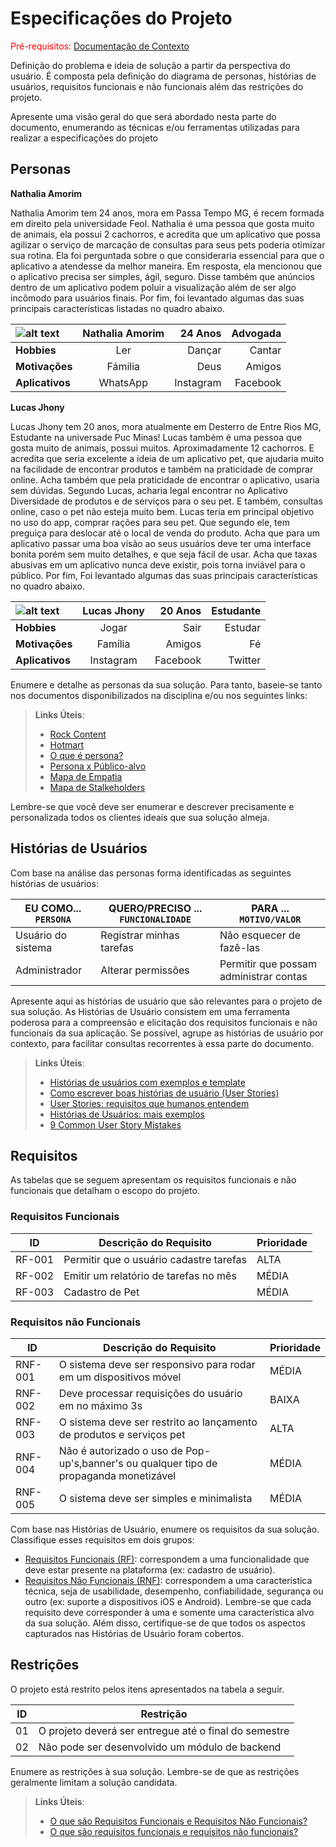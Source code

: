 # Especificações do Projeto

<span style="color:red">Pré-requisitos: <a href="1-Documentação de Contexto.md"> Documentação de Contexto</a></span>

Definição do problema e ideia de solução a partir da perspectiva do usuário. É composta pela definição do  diagrama de personas, histórias de usuários, requisitos funcionais e não funcionais além das restrições do projeto.

Apresente uma visão geral do que será abordado nesta parte do documento, enumerando as técnicas e/ou ferramentas utilizadas para realizar a especificações do projeto

## Personas

<b>Nathalia Amorim</b>

Nathalia Amorim tem 24 anos, mora em Passa Tempo MG, é recem formada em direito pela universidade Feol. Nathalia é uma pessoa que gosta muito de animais, ela possui 2 cachorros, e acredita que um aplicativo que possa agilizar o serviço de marcação de consultas para seus pets poderia otimizar sua rotina. Ela foi perguntada sobre o que consideraria essencial para que o aplicativo a atendesse da melhor maneira. Em resposta, ela mencionou que o aplicativo precisa ser simples, ágil, seguro. Disse também que anúncios dentro de um aplicativo podem poluir a visualização além de ser algo incômodo para usuários finais. Por fim, foi levantado algumas das suas principais características listadas no quadro abaixo.

![alt text](https://user-images.githubusercontent.com/80352124/114281443-c7f9ea80-9a14-11eb-970e-b2d33d3cb4ef.jpg)| Nathalia Amorim | 24 Anos | Advogada
:--------- | :------: | -------: | -------: 
<b>Hobbies</b> | Ler | Dançar | Cantar 
<b>Motivações</b> | Fámilia | Deus | Amigos
<b>Aplicativos</b> | WhatsApp | Instagram | Facebook


<b>Lucas Jhony</b>

Lucas Jhony tem 20 anos, mora atualmente em Desterro de Entre Rios MG, Estudante na universade Puc Minas! Lucas também é uma pessoa que gosta muito de animais, possui muitos. Aproximadamente 12 cachorros. E acredita que seria excelente a ideia de um aplicativo pet, que ajudaria muito na facilidade de encontrar produtos e também na praticidade de comprar online. Acha também que pela praticidade de encontrar o aplicativo, usaria sem dúvidas. Segundo Lucas, acharia legal encontrar no Aplicativo Diversidade de produtos e de serviços para o seu pet. E também, consultas online, caso o pet não esteja muito bem. Lucas teria em principal objetivo no uso do app, comprar rações para seu pet. Que segundo ele, tem preguiça para deslocar até o local de venda do produto. Acha que para um aplicativo passar uma boa visão ao seus usuários deve ter uma interface bonita porém sem muito detalhes, e que seja fácil de usar. Acha que taxas abusivas em um aplicativo nunca deve existir, pois torna inviável para o público. Por fim, Foi levantado algumas das suas principais características no quadro abaixo.


![alt text](https://user-images.githubusercontent.com/80352124/114282433-663c7f00-9a1a-11eb-8ab3-77b6281b4097.jpg)| Lucas Jhony | 20 Anos | Estudante
:--------- | :------: | -------: | -------: 
<b>Hobbies</b> | Jogar | Sair | Estudar 
<b>Motivações</b> | Família | Amigos | Fé
<b>Aplicativos</b> | Instagram | Facebook | Twitter

Enumere e detalhe as personas da sua solução. Para tanto, baseie-se tanto nos documentos disponibilizados na disciplina e/ou nos seguintes links:

> **Links Úteis**:
> - [Rock Content](https://rockcontent.com/blog/personas/)
> - [Hotmart](https://blog.hotmart.com/pt-br/como-criar-persona-negocio/)
> - [O que é persona?](https://resultadosdigitais.com.br/blog/persona-o-que-e/)
> - [Persona x Público-alvo](https://flammo.com.br/blog/persona-e-publico-alvo-qual-a-diferenca/)
> - [Mapa de Empatia](https://resultadosdigitais.com.br/blog/mapa-da-empatia/)
> - [Mapa de Stalkeholders](https://www.racecomunicacao.com.br/blog/como-fazer-o-mapeamento-de-stakeholders/)
>
Lembre-se que você deve ser enumerar e descrever precisamente e personalizada todos os clientes ideais que sua solução almeja.

## Histórias de Usuários

Com base na análise das personas forma identificadas as seguintes histórias de usuários:

|EU COMO... `PERSONA`| QUERO/PRECISO ... `FUNCIONALIDADE` |PARA ... `MOTIVO/VALOR`                 |
|--------------------|------------------------------------|----------------------------------------|
|Usuário do sistema  | Registrar minhas tarefas           | Não esquecer de fazê-las               |
|Administrador       | Alterar permissões                 | Permitir que possam administrar contas |

Apresente aqui as histórias de usuário que são relevantes para o projeto de sua solução. As Histórias de Usuário consistem em uma ferramenta poderosa para a compreensão e elicitação dos requisitos funcionais e não funcionais da sua aplicação. Se possível, agrupe as histórias de usuário por contexto, para facilitar consultas recorrentes à essa parte do documento.

> **Links Úteis**:
> - [Histórias de usuários com exemplos e template](https://www.atlassian.com/br/agile/project-management/user-stories)
> - [Como escrever boas histórias de usuário (User Stories)](https://medium.com/vertice/como-escrever-boas-users-stories-hist%C3%B3rias-de-usu%C3%A1rios-b29c75043fac)
> - [User Stories: requisitos que humanos entendem](https://www.luiztools.com.br/post/user-stories-descricao-de-requisitos-que-humanos-entendem/)
> - [Histórias de Usuários: mais exemplos](https://www.reqview.com/doc/user-stories-example.html)
> - [9 Common User Story Mistakes](https://airfocus.com/blog/user-story-mistakes/)

## Requisitos

As tabelas que se seguem apresentam os requisitos funcionais e não funcionais que detalham o escopo do projeto.

### Requisitos Funcionais

|ID    | Descrição do Requisito  | Prioridade |
|------|-----------------------------------------|----|
|RF-001| Permitir que o usuário cadastre tarefas | ALTA | 
|RF-002| Emitir um relatório de tarefas no mês   | MÉDIA |
|RF-003| Cadastro de Pet   | MÉDIA |


### Requisitos não Funcionais

|ID     | Descrição do Requisito  |Prioridade |
|-------|-------------------------|----|
|RNF-001| O sistema deve ser responsivo para rodar em um dispositivos móvel | MÉDIA | 
|RNF-002| Deve processar requisições do usuário em no máximo 3s |  BAIXA | 
|RNF-003| O sistema deve ser restrito ao lançamento de produtos e serviços pet | ALTA | 
|RNF-004| Não é autorizado o uso de Pop-up's,banner's ou qualquer tipo de propaganda monetizável |  MÉDIA | 
|RNF-005| O sistema deve ser simples e minimalista | MÉDIA | 
 


Com base nas Histórias de Usuário, enumere os requisitos da sua solução. Classifique esses requisitos em dois grupos:

- [Requisitos Funcionais
 (RF)](https://pt.wikipedia.org/wiki/Requisito_funcional):
 correspondem a uma funcionalidade que deve estar presente na
  plataforma (ex: cadastro de usuário).
- [Requisitos Não Funcionais
  (RNF)](https://pt.wikipedia.org/wiki/Requisito_n%C3%A3o_funcional):
  correspondem a uma característica técnica, seja de usabilidade,
  desempenho, confiabilidade, segurança ou outro (ex: suporte a
  dispositivos iOS e Android).
Lembre-se que cada requisito deve corresponder à uma e somente uma
característica alvo da sua solução. Além disso, certifique-se de que
todos os aspectos capturados nas Histórias de Usuário foram cobertos.

## Restrições

O projeto está restrito pelos itens apresentados na tabela a seguir.

|ID| Restrição                                             |
|--|-------------------------------------------------------|
|01| O projeto deverá ser entregue até o final do semestre |
|02| Não pode ser desenvolvido um módulo de backend        |


Enumere as restrições à sua solução. Lembre-se de que as restrições geralmente limitam a solução candidata.

> **Links Úteis**:
> - [O que são Requisitos Funcionais e Requisitos Não Funcionais?](https://codificar.com.br/requisitos-funcionais-nao-funcionais/)
> - [O que são requisitos funcionais e requisitos não funcionais?](https://analisederequisitos.com.br/requisitos-funcionais-e-requisitos-nao-funcionais-o-que-sao/)
